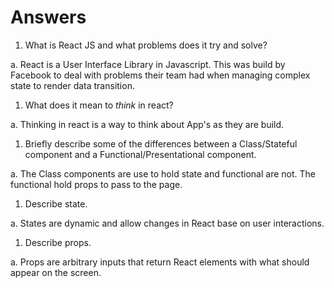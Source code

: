 # Answers

1.  What is React JS and what problems does it try and solve?

a. React is a User Interface Library in Javascript. This was build by Facebook to deal with problems their team had when managing complex state to render data transition. 

1.  What does it mean to _think_ in react?

a. Thinking in react is a way to think about App's as they are build. 

1.  Briefly describe some of the differences between a Class/Stateful component and a Functional/Presentational component.

a. The Class components are use to hold state and functional are not. The functional hold props to pass to the page.

1.  Describe state.

a. States are dynamic and allow changes in React base on user interactions.

1.  Describe props.

a. Props are arbitrary inputs that return React elements with what should appear on the screen.